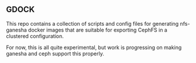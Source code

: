 GDOCK
-----
This repo contains a collection of scripts and config files for
generating nfs-ganesha docker images that are suitable for exporting
CephFS in a clustered configuration.

For now, this is all quite experimental, but work is progressing on
making ganesha and ceph support this properly.

